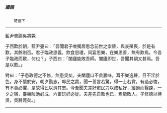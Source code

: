 

##### 國語
　　`楚語下`

* * *

藍尹亹論吳將斃

子西歎於朝，藍尹亹曰：「吾聞君子唯獨居思念前世之崇替，與哀殯喪，於是有歎，其餘則否。君子臨政思義，飲食思禮，同宴思樂，在樂思善，無有歎焉。今吾子臨政而歎，何也？」子西曰：「闔廬能敗吾師。闔廬即世，吾聞其嗣又甚焉。吾是以歎。」

對曰：「子患政德之不修，無患吳矣。夫闔廬口不貪嘉味，耳不樂逸聲，目不淫於色，身不懷於安，朝夕勤志，卹民之羸，聞一善言若驚，得一士若賞，有過必悛，有不善必懼，是故得民以濟其志。今吾聞夫差好罷民力以成私好，縱過而翳諫，一夕之宿，臺榭陂池必成，六畜玩好必從。夫差先自敗也已，焉能敗人。子修德以待吳，吳將斃矣。」

* * *

